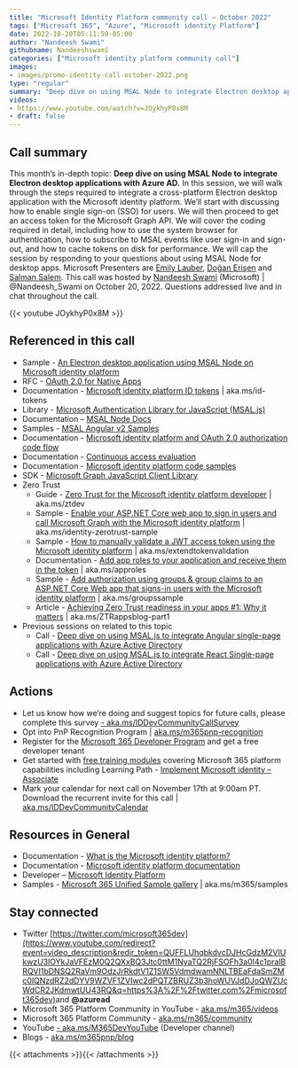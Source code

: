 ```yaml
---
title: "Microsoft Identity Platform community call – October 2022"
tags: ["Microsoft 365", "Azure", "Microsoft identity Platform"]
date: 2022-10-20T05:11:59-05:00
author: "Nandeesh Swami"
githubname: Nandeeshswami
categories: ["Microsoft identity platform community call"]
images:
- images/promo-identity-call-october-2022.png
type: "regular"
summary: "Deep dive on using MSAL Node to integrate Electron desktop applications with Azure AD.  Overview of MSAL Node, OAuth 2.0 native app best practices, enabling single sign-on (SSO), acquiring a token for Microsoft Graph, calling Microsoft Graph and Q & A."
videos:
- https://www.youtube.com/watch?v=JOykhyP0x8M
- draft: false
---
```



## Call summary

This month’s in-depth topic: **Deep dive on using MSAL Node to integrate Electron desktop applications with Azure AD.** In this session, we will walk through the steps required to integrate a cross-platform Electron desktop application with the Microsoft identity platform. We’ll start with discussing how to enable single sign-on (SSO) for users. We will then proceed to get an access token for the Microsoft Graph API. We will cover the coding required in detail, including how to use the system browser for authentication, how to subscribe to MSAL events like user sign-in and sign-out, and how to cache tokens on disk for performance. We will cap the session by responding to your questions about using MSAL Node for desktop apps. Microsoft Presenters are [Emily Lauber](https://www.linkedin.com/in/emlauber/), [Doğan Erişen](https://www.linkedin.com/in/doganerisen/) and [Salman Salem](https://www.linkedin.com/in/salman-salem/). This call was hosted by [Nandeesh Swami](https://twitter.com/Nandeesh_Swami) (Microsoft) \| @Nandeesh_Swami on October 20, 2022. Questions addressed live and in chat throughout the call.

{{< youtube JOykhyP0x8M >}}

## Referenced in this call

* Sample - [An Electron desktop application using MSAL Node on Microsoft identity platform](https://github.com/Azure-Samples/ms-identity-javascript-nodejs-desktop)
* RFC - [OAuth 2.0 for Native Apps](https://www.rfc-editor.org/rfc/rfc8252)
* Documentation - [Microsoft identity platform ID tokens](https://learn.microsoft.com/azure/active-directory/develop/id-tokens) \| aka.ms/id-tokens
* Library - [Microsoft Authentication Library for JavaScript (MSAL.js)](https://github.com/AzureAD/microsoft-authentication-library-for-js)
* Documentation – [MSAL Node Docs](https://github.com/AzureAD/microsoft-authentication-library-for-js/tree/dev/lib/msal-node/docs)
* Samples - [MSAL Angular v2 Samples](https://github.com/AzureAD/microsoft-authentication-library-for-js/tree/dev/samples/msal-angular-v2-samples)
* Documentation - [Microsoft identity platform and OAuth 2.0 authorization code flow](https://learn.microsoft.com/azure/active-directory/develop/v2-oauth2-auth-code-flow)
* Documentation - [Continuous access evaluation](https://learn.microsoft.com/azure/active-directory/conditional-access/concept-continuous-access-evaluation)
* Documentation - [Microsoft identity platform code samples](https://learn.microsoft.com/azure/active-directory/develop/sample-v2-code)
* SDK - [Microsoft Graph JavaScript Client Library](https://github.com/microsoftgraph/msgraph-sdk-javascript)
* Zero Trust
    * Guide - [Zero Trust for the Microsoft identity platform developer](https://azure.microsoft.com/resources/zero-trust-for-the-microsoft-identity-platform-developer/) \| aka.ms/ztdev
    * Sample - [Enable your ASP.NET Core web app to sign in users and call Microsoft Graph with the Microsoft identity platform](https://github.com/Azure-Samples/active-directory-aspnetcore-webapp-openidconnect-v2/blob/master/2-WebApp-graph-user/2-1-Call-MSGraph/README.md) \| aka.ms/identity-zerotrust-sample
    * Sample - [How to manually validate a JWT access token using the Microsoft identity platform](https://github.com/Azure-Samples/active-directory-dotnet-webapi-manual-jwt-validation/blob/master/README.md) \| aka.ms/extendtokenvalidation
    * Documentation - [Add app roles to your application and receive them in the token](https://learn.microsoft.com/azure/active-directory/develop/howto-add-app-roles-in-azure-ad-apps) \| aka.ms/approles
    * Sample - [Add authorization using groups & group claims to an ASP.NET Core Web app that signs-in users with the Microsoft identity platform](https://github.com/Azure-Samples/active-directory-aspnetcore-webapp-openidconnect-v2/blob/master/5-WebApp-AuthZ/5-2-Groups/README.md) \| aka.ms/groupssample
    * Article - [Achieving Zero Trust readiness in your apps \#1: Why it matters](https://techcommunity.microsoft.com/t5/microsoft-entra-azure-ad-blog/achieving-zero-trust-readiness-in-your-apps-1-why-it-matters/ba-p/2959972) \| aka.ms/ZTRappsblog-part1
* Previous sessions on related to this topic
    * Call - [Deep dive on using MSAL.js to integrate Angular single-page applications with Azure Active Directory](https://pnp.github.io/blog/microsoft-identity-platform-community-call/microsoft-identity-platform-community-call-august-2022/)
    * Call - [Deep dive on using MSAL.js to integrate React Single-page applications with Azure Active Directory](https://pnp.github.io/blog/microsoft-identity-platform-community-call/microsoft-identity-platform-community-call-july-2022/)

## Actions

* Let us know how we’re doing and suggest topics for future calls, please complete this survey [- aka.ms/IDDevCommunityCallSurvey](https://aka.ms/IDDevCommunityCallSurvey)
* Opt into PnP Recognition Program \| [aka.ms/m365pnp-recognition](https://aka.ms/m365pnp-recognition)
* Register for the [Microsoft 365 Developer Program](https://aka.ms/m365/devprogram) and get a free developer tenant
* Get started with [free training modules](https://aka.ms/m365/dev/learn) covering Microsoft 365 platform capabilities including Learning Path - [Implement Microsoft identity – Associate](https://learn.microsoft.com/learn/paths/m365-identity-associate/)
* Mark your calendar for next call on November 17th at 9:00am PT. Download the recurrent invite for this call \| [aka.ms/IDDevCommunityCalendar](https://aka.ms/IDDevCommunityCalendar)

## Resources in General

* Documentation - [What is the Microsoft identity platform?](https://learn.microsoft.com/azure/active-directory/develop/v2-overview)
* Documentation - [Microsoft identity platform documentation](https://learn.microsoft.com/azure/active-directory/develop/)
* Developer – [Microsoft Identity Platform](https://developer.microsoft.com/identity)
* Samples - [Microsoft 365 Unified Sample gallery](https://adoption.microsoft.com/sample-solution-gallery/) \| aka.ms/m365/samples

## Stay connected

* Twitter [https://twitter.com/microsoft365dev](https://www.youtube.com/redirect?event=video_description&redir_token=QUFFLUhqbkdvcDJHcGdzM2VIUkwzU3lOYkJaVFEzM0Q2QXxBQ3Jtc0ttM1NyaTQ2RjFSOFh3a0l4c1pralBRQVI1bDNSQ2RaVm9OdzJrRkdtV1Z1SW5VdmdwamNNLTBEaFdaSmZMc0lQNzdRZ2dDYV9WZVF1ZVIwc2dPQTZBRUZ3b3hoWUVJdDJoQWZUcWdCR2JKdmwtUU43RQ&q=https%3A%2F%2Ftwitter.com%2Fmicrosoft365dev)​ and **@azuread**
* Microsoft 365 Platform Community in YouTube - [aka.ms/m365/videos](https://aka.ms/m365/videos)
* Microsoft 365 Platform Community - [aka.ms/m365/community](http://aka.ms/m365/community)
* YouTube [- aka.ms/M365DevYouTube](https://www.youtube.com/redirect?event=video_description&redir_token=QUFFLUhqa3RzWmpNU2VPRmh6dXBad3hKMmxySjBaQVl6Z3xBQ3Jtc0trVjYyeXZlSXZiX0JydHlyeHdqcTRSUnczX2xrVDloOWhzeGVCYXFibjBiM1VpXzFOd2dZX2dJdlNYQWYtekcyWXZOTHp3VkdoU2JsdmNVQ3dtdkw2ZHF0cVdCS29TQmJ1Z3hoVmJyd3JtYlFxUW92WQ&q=https%3A%2F%2Faka.ms%2FM365DevYouTube)​ (Developer channel)
* Blogs - [aka.ms/m365pnp/blog](https://aka.ms/m365pnp/blog)

{{< attachments >}}{{< /attachments >}}
